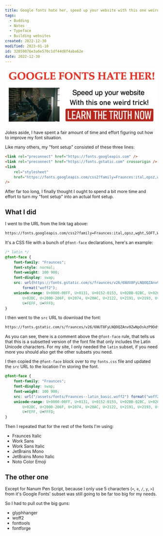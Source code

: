 ```yaml
---
title: Google fonts hate her, speed up your website with this one weird trick!
tags:
  - Budding
  - Notes
  - Typeface
  - Building websites
created: 2022-12-30
modified: 2023-01-10
id: 32059076e3a6e570c1df44d8f4aba62e
date: 2022-12-30
---
```

![Parody of an old school clickbait web ad with the text “GOOGLE FONTS HATE HER! Speed up your website With this one weird trick! LEARN THE TRUTH NOW”](../../../assets/img/one-weird-trick.png)

Jokes aside, I have spent a fair amount of time and effort figuring out how to improve my font situation.

Like many others, my "font setup" consisted of these three lines:

```html
<link rel="preconnect" href="https://fonts.googleapis.com" />
<link rel="preconnect" href="https://fonts.gstatic.com" crossorigin />
<link
	rel="stylesheet"
	href="https://fonts.googleapis.com/css2?family=Fraunces:ital,opsz,wght,SOFT,WONK@0,9..144,100..900,0..100,0;0,9..144,100..900,0..100,1;1,9..144,100..900,0..100,0;1,9..144,100..900,0..100,1&family=Nanum+Pen+Script&family=Noto+Color+Emoji&family=Work+Sans:ital,wght@0,100..900;1,100..900&display=swap"
/>
```

After far too long, I finally thought I ought to spend a bit more time and effort to turn my "font setup" into an actual font setup.

## What I did

I went to the URL from the link tag above:

```txt
https://fonts.googleapis.com/css2?family=Fraunces:ital,opsz,wght,SOFT,WONK@0,9..144,100..900,0..100,0;0,9..144,100..900,0..100,1;1,9..144,100..900,0..100,0;1,9..144,100..900,0..100,1&family=Nanum+Pen+Script&family=Noto+Color+Emoji&family=Work+Sans:ital,wght@0,100..900;1,100..900&display=swap
```

It's a CSS file with a bunch of `@font-face` declarations, here's an example:

```css
/* latin */
@font-face {
	font-family: "Fraunces";
	font-style: normal;
	font-weight: 100 900;
	font-display: swap;
	src: url(https://fonts.gstatic.com/s/fraunces/v26/6NUV8FyLNQOQZAnv9ZwIlOkuy91B.woff2)
		format("woff2");
	unicode-range: U+0000-00FF, U+0131, U+0152-0153, U+02BB-02BC, U+02C6, U+02DA,
		U+02DC, U+2000-206F, U+2074, U+20AC, U+2122, U+2191, U+2193, U+2212, U+2215,
		U+FEFF, U+FFFD;
}
```

I then went to the `src` URL to download the font:

```txt
https://fonts.gstatic.com/s/fraunces/v26/6NUT8FyLNQOQZAnv9ZwNpOskzP9Ddt0.woff2
```

As you can see, there is a comment above the `@font-face` rule, that tells us that this is a subsetted version of the font file that only includes the Latin Unicode characters. For my site, I only needed the `latin` subset, if you need more you should also get the other subsets you need.

I then copied the `@font-face` block over to my `fonts.css` file and updated the `src` URL to the location I'm storing the font.

```css
@font-face {
	font-family: "Fraunces";
	font-display: swap;
	font-weight: 100 900;
	src: url("/assets/fonts/Fraunces--latin_basic.woff2") format("woff2");
	unicode-range: U+0000-00FF, U+0131, U+0152-0153, U+02BB-02BC, U+02C6, U+02DA,
		U+02DC, U+2000-206F, U+2074, U+20AC, U+2122, U+2191, U+2193, U+2212, U+2215,
		U+FEFF, U+FFFD;
}
```

Then I repeated that for the rest of the fonts I'm using:

- Fraunces Italic
- Work Sans
- Work Sans Italic
- JetBrains Mono
- JetBrains Mono Italic
- Noto Color Emoji

## The other one

Except for Nanum Pen Script, because I only use 5 characters (`<`, `e`, `/`, `y`, `>`) from it's Google Fonts' subset was still going to be far too big for my needs.

So I had to pull out the big guns:

- glyphhanger
- woff2
- fonttools
- fontforge

~~~ callout **To be continued…**
~~~
